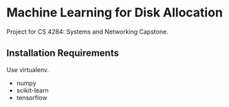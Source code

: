 # Machine Learning for Disk Allocation
Project for CS 4284: Systems and Networking Capstone.

## Installation Requirements
Use virtualenv.
- numpy 
- scikit-learn
- tensorflow

